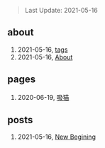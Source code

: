> Last Update: 2021-05-16

## about
1. 2021-05-16, [tags](about/tags.md)
1. 2021-05-16, [About](about/me.md)
## pages
1. 2020-06-19, [吸猫](pages/吸猫.md)
## posts
1. 2021-05-16, [New Begining](posts/bookmarks.md)